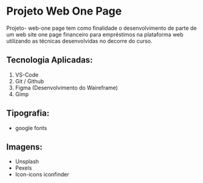 # Projeto Web One Page
 Projeto- web-one page tem como finalidade o desenvolvimento de parte de um web site one page financeiro para empréstimos na plataforma web utilizando as técnicas desenvolvidas no decorre do curso.

 ## Tecnologia Aplicadas:
1. VS-Code
2. Git / Github
3. Figma (Desenvolvimento do Waireframe)
4. Gimp

## Tipografia:
- google fonts
  
## Imagens:
- Unsplash
- Pexels
- Icon-icons iconfinder


